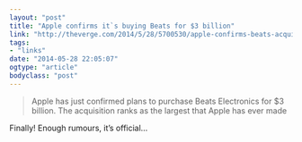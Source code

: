 ```yaml
---
layout: "post"
title: "Apple confirms it`s buying Beats for $3 billion"
link: "http://theverge.com/2014/5/28/5700530/apple-confirms-beats-acquisition"
tags: 
- "links"
date: "2014-05-28 22:05:07"
ogtype: "article"
bodyclass: "post"
---
```


> Apple has just confirmed plans to purchase Beats Electronics for $3 billion. The acquisition ranks as the largest that Apple has ever made

Finally! Enough rumours, it’s official…